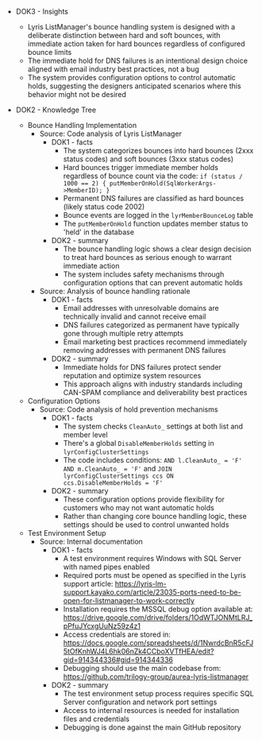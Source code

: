 - DOK3 - Insights
  - Lyris ListManager's bounce handling system is designed with a deliberate distinction between hard and soft bounces, with immediate action taken for hard bounces regardless of configured bounce limits
  - The immediate hold for DNS failures is an intentional design choice aligned with email industry best practices, not a bug
  - The system provides configuration options to control automatic holds, suggesting the designers anticipated scenarios where this behavior might not be desired

- DOK2 - Knowledge Tree
  - Bounce Handling Implementation
    - Source: Code analysis of Lyris ListManager
      - DOK1 - facts
        - The system categorizes bounces into hard bounces (2xxx status codes) and soft bounces (3xxx status codes)
        - Hard bounces trigger immediate member holds regardless of bounce count via the code: `if (status / 1000 == 2) { putMemberOnHold(SqlWorkerArgs->MemberID); }`
        - Permanent DNS failures are classified as hard bounces (likely status code 2002)
        - Bounce events are logged in the `lyrMemberBounceLog` table
        - The `putMemberOnHold` function updates member status to 'held' in the database
      - DOK2 - summary
        - The bounce handling logic shows a clear design decision to treat hard bounces as serious enough to warrant immediate action
        - The system includes safety mechanisms through configuration options that can prevent automatic holds
    - Source: Analysis of bounce handling rationale
      - DOK1 - facts
        - Email addresses with unresolvable domains are technically invalid and cannot receive email
        - DNS failures categorized as permanent have typically gone through multiple retry attempts
        - Email marketing best practices recommend immediately removing addresses with permanent DNS failures
      - DOK2 - summary
        - Immediate holds for DNS failures protect sender reputation and optimize system resources
        - This approach aligns with industry standards including CAN-SPAM compliance and deliverability best practices
  - Configuration Options
    - Source: Code analysis of hold prevention mechanisms
      - DOK1 - facts
        - The system checks `CleanAuto_` settings at both list and member level
        - There's a global `DisableMemberHolds` setting in `lyrConfigClusterSettings`
        - The code includes conditions: `AND l.CleanAuto_ = 'F' AND m.CleanAuto_ = 'F'` and `JOIN lyrConfigClusterSettings ccs ON ccs.DisableMemberHolds = 'F'`
      - DOK2 - summary
        - These configuration options provide flexibility for customers who may not want automatic holds
        - Rather than changing core bounce handling logic, these settings should be used to control unwanted holds
  - Test Environment Setup
    - Source: Internal documentation
      - DOK1 - facts
        - A test environment requires Windows with SQL Server with named pipes enabled
        - Required ports must be opened as specified in the Lyris support article: https://lyris-lm-support.kayako.com/article/23035-ports-need-to-be-open-for-listmanager-to-work-correctly
        - Installation requires the MSSQL debug option available at: https://drive.google.com/drive/folders/1OdWTJONMtLRJ_pPfuJYcxgUuNz59z4z1
        - Access credentials are stored in: https://docs.google.com/spreadsheets/d/1NwrdcBnR5cFJ5tOfKnhWJ4L6hk06nZk4CCboXVTfHEA/edit?gid=914344336#gid=914344336
        - Debugging should use the main codebase from: https://github.com/trilogy-group/aurea-lyris-listmanager
      - DOK2 - summary
        - The test environment setup process requires specific SQL Server configuration and network port settings
        - Access to internal resources is needed for installation files and credentials
        - Debugging is done against the main GitHub repository
